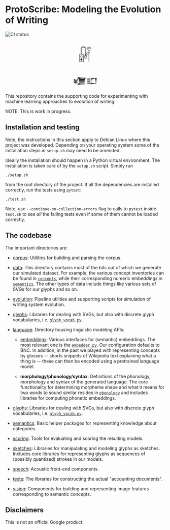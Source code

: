 # ProtoScribe: Modeling the Evolution of Writing

![CI status](https://github.com/google-research/protoscribe/actions/workflows/validate.yaml/badge.svg?branch=main)

<center>
<font size="+4">𓏞</font>
<p>
<font size="+2">𒁾𒊬</font><br>
</center>

This repository contains the supporting code for experimenting with machine
learning approaches to evolution of writing.

NOTE: This is work in progress.

## Installation and testing

Note, the instructions in this section apply to Debian Linux where this project
was developed. Depending on your operating system some of the installation steps
in `setup.sh` may need to be amended.

Ideally the installation should happen in a Python virtual environment. The
installation is taken care of by the `setup.sh` script. Simply run

```shell
./setup.sh
```

from the root directory of the project. If all the dependencies are installed
correctly, run the tests using `pytest`:

```shell
./test.sh
```

Note, use `--continue-on-collection-errors` flag to calls to `pytest` inside
`test.sh` to see *all* the failing tests even if some of them cannot be loaded
correctly.

## The codebase

The important directories are:

*   [corpus](protoscribe/corpus): Utilities for
    building and parsing the corpus.

*   [data](protoscribe/data): This directory
    contains most of the bits out of which we generate our simulated
    dataset. For example, the various concept inventories can be found in
    [`concepts`](protoscribe/data/concepts/),
    while their corresponding numeric embeddings in
    [`semantics`](protoscribe/data/semantics/).
    The other types of data include things like various sets of SVGs for our
    glyphs and so on.

*   [evolution](protoscribe/evolution): Pipeline
    utilities and supporting scripts for simulation of writing system evolution.

*   [glyphs](protoscribe/glyphs): Libraries for
    dealing with SVGs, but also with discrete glyph vocabularies, i.e.
    [`glyph_vocab.py`](protoscribe/glyphs/glyph_vocab.py).

*   [language](protoscribe/language): Directory
    housing linguistic modeling APIs:

    *   [embeddings](protoscribe/language/embeddings):
    Various interfaces for (semantic) embeddings. The most relevant one is the
    [`embedder.py`](protoscribe/language/embeddings/embedder.py).
    Our configuration defaults to BNC. In addition, in the past we played with
    representing concepts by glosses -- shorts snippets of Wikipedia text
    explaining what a thing is -- these can then be encoded using a pretrained
    language model.

    *   **morphology/phonology/syntax**: Definitions of the phonology, morphology
    and syntax of the generated language. The core functionality for determining
    morpheme shape and what it means for two words to sound similar resides in
    [`phonology`](protoscribe/language/phonology/)
    and includes libraries for computing phonetic embeddings.

*   [glyphs](protoscribe/glyphs): Libraries for
    dealing with SVGs, but also with discrete glyph vocabularies, i.e.
    [`glyph_vocab.py`](protoscribe/glyphs/glyph_vocab.py).

*   [semantics](protoscribe/semantics): Basic helper
    packages for representing knowledge about categories.

*   [scoring](protoscribe/scoring): Tools for
    evaluating and scoring the resulting models.

*   [sketches](protoscribe/sketches/utils):
    Libraries for manipulating and modeling glyphs as sketches. Includes core
    libraries for representing glyphs as sequences of (possibly quantized)
    strokes in our models.

*   [speech](protoscribe/speech): Acoustic
    front-end components.

*   [texts](protoscribe/texts):
    The libraries for constructing the actual "accounting documents".

*   [vision](protoscribe/vision): Components for
    building and representing image features corresponding to semantic concepts.

## Disclaimers

This is not an official Google product.
